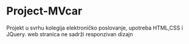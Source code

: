 # Project-MVcar
Projekt u svrhu kolegija elektroničko poslovanje, upotreba HTML,CSS i JQuery. web stranica ne sadrži responzivan dizajn 
